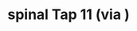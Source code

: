 <!--
id: 24408847
link: http://tumblr.atmos.org/post/24408847/spinal-tap-11-via
slug: spinal-tap-11-via
date: Tue Jan 22 2008 18:48:21 GMT-0800 (PST)
publish: 2008-01-022
tags: 
title: spinal Tap 11 (via )
-->


spinal Tap 11 (via )
====================



